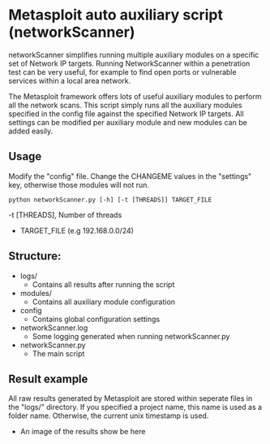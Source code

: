 # Metasploit auto auxiliary script (networkScanner)

networkScanner simplifies running multiple auxiliary modules on a specific set of Network IP targets. Running NetworkScanner within a penetration test can be very useful, for example to find open ports or vulnerable services within a local area network. 

The Metasploit framework offers lots of useful auxiliary modules to perform all the network scans. This script simply runs all the auxiliary modules specified in the config file against the specified Network IP targets. All settings can be modified per auxiliary module and new modules can be added easily.


## Usage

Modify the "config" file. Change the CHANGEME values in the "settings" key, otherwise those modules will not run.

``python networkScanner.py [-h] [-t [THREADS]] TARGET_FILE``

  -t [THREADS], Number of threads
  - TARGET_FILE (e.g 192.168.0.0/24)
  

## Structure:
* logs/
  * Contains all results after running the script
* modules/
  * Contains all auxiliary module configuration
* config
  * Contains global configuration settings
* networkScanner.log
  * Some logging generated when running networkScanner.py
* networkScanner.py
  * The main script

## Result example

All raw results generated by Metasploit are stored within seperate files in the "logs/" directory. If you specified a project name, this name is used as a folder name. Otherwise, the current unix timestamp is used. 

* An image of the results show be here